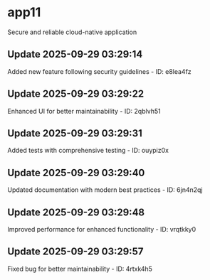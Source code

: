 # app11
Secure and reliable cloud-native application

## Update 2025-09-29 03:29:14
Added new feature following security guidelines - ID: e8lea4fz


## Update 2025-09-29 03:29:22
Enhanced UI for better maintainability - ID: 2qblvh51


## Update 2025-09-29 03:29:31
Added tests with comprehensive testing - ID: ouypiz0x


## Update 2025-09-29 03:29:40
Updated documentation with modern best practices - ID: 6jn4n2qj


## Update 2025-09-29 03:29:48
Improved performance for enhanced functionality - ID: vrqtkky0


## Update 2025-09-29 03:29:57
Fixed bug for better maintainability - ID: 4rtxk4h5

